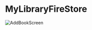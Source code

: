 # MyLibraryFireStore



![AddBookScreen](https://user-images.githubusercontent.com/94317889/158657138-0b6f5a53-f444-43b1-8db8-b06e06218051.jpg)

